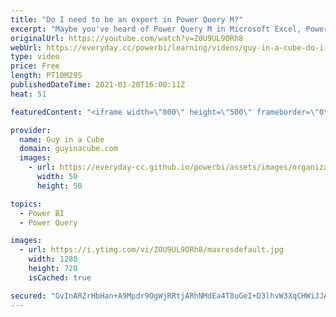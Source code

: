 ```yaml
---
title: "Do I need to be an expert in Power Query M?"
excerpt: "Maybe you've heard of Power Query M in Microsoft Excel, Power BI or something else. Do you really need to be an expert in that? Or even use it? Patrick helps to ease your mind!  📢 Become a member: https://guyinacu.be/membership \r \r *******************\r \r Want to take your Power BI skills to the next"
originalUrl: https://youtube.com/watch?v=Z0U9UL9ORh8
webUrl: https://everyday.cc/powerbi/learning/videos/guy-in-a-cube-do-i-need-to-be-an-expert-in-power-query-m/
type: video
price: Free
length: PT10M29S
publishedDateTime: 2021-01-20T16:00:11Z
heat: 51

featuredContent: "<iframe width=\"800\" height=\"500\" frameborder=\"0\" src=\"https://www.youtube.com/embed/Z0U9UL9ORh8\" allow=\"accelerometer; autoplay; encrypted-media; gyroscope; picture-in-picture\" allowfullscreen></iframe>"

provider:
  name: Guy in a Cube
  domain: guyinacube.com
  images:
    - url: https://everyday-cc.github.io/powerbi/assets/images/organizations/guyinacube.com-50x50.jpg
      width: 50
      height: 50

topics:
  - Power BI
  - Power Query

images:
  - url: https://i.ytimg.com/vi/Z0U9UL9ORh8/maxresdefault.jpg
    width: 1280
    height: 720
    isCached: true

secured: "GvInARZrHbHan+A9Mpdr9OgWjRRtjARhNMdEa4T8uGeI+D3lhvW3XqCHWiJJAYnW3gbRjQYfEjfjdUuPB3SoIFlgbWG3QPhEVbCeehTtW/ZrZgn5KW7QPa8BGHgzyjRADnLi6RY9tpDxlPkc9Q6p3n3RFO6Pjm6KEuz05qtSmpR/qFV8QYOOmrVqdOb3vLeT4gfgWafslMsOPQEkZAEpQesoEf8PCJ3BHnOVJ/WmYi8RzSvGFZeDcY4e4eFBE+wKKYXpzReV6JnpMkSEeD7AD2GWJFkw010knijtw09IgAFNU0awem2QNPFd/Up5/LQuYeVKqpl3P9/zGZFJDJoOn/Iv2yZSERUKhA83tyYlEsvgB5rccasivDs8PB2IzGR8s8vRAGkOKmJqIUhrr3WVJTERw3Vrl/ZIDEyyMwLn2i8=;CU6oB1Uf5TVuxWekc45Eug=="
---
```


